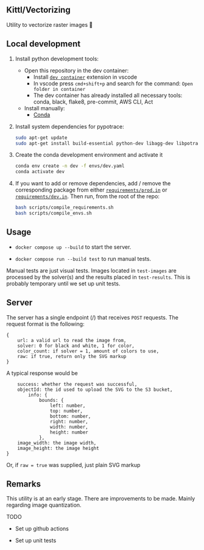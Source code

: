 ## Kittl/Vectorizing

Utility to vectorize raster images :rocket:

## Local development

1. Install python development tools:
	- Open this repository in the dev container:
		- Install [`dev container`](https://marketplace.visualstudio.com/items?itemName=ms-vscode-remote.remote-containers) extension in vscode
		- In vscode press `cmd+shift+p` and search for the command: `Open folder in container`
		- The dev container has already installed all necessary tools: conda, black, flake8, pre-commit, AWS CLI, Act
	- Install manually:
		- [Conda](https://docs.conda.io/projects/miniconda/en/latest/miniconda-install.html)

2. Install system dependencies for pypotrace:

	```bash
	sudo apt-get update
	sudo apt-get install build-essential python-dev libagg-dev libpotrace-dev pkg-config
	```

3. Create the conda development environment and activate it

	```bash
	conda env create -n dev -f envs/dev.yaml
	conda activate dev
	```

4. If you want to add or remove dependencies, add / remove the corresponding package from either [`requirements/prod.in`](requirements/prod.in) or [`requirements/dev.in`](requirements/dev.in). Then run, from the root of the repo:

	```bash
	bash scripts/compile_requirements.sh
	bash scripts/compile_envs.sh
	```

## Usage

-  `docker compose up --build` to start the server.

-  `docker compose run --build test` to run manual tests.

Manual tests are just visual tests. Images located in `test-images` are processed by the solver(s) and the results placed in `test-results`. This is probably temporary until we set up unit tests.

## Server

The server has a single endpoint (/) that receives `POST` requests.
The request format is the following:

```
{
	url: a valid url to read the image from,
	solver: 0 for black and white, 1 for color,
	color_count: if solver = 1, amount of colors to use,
	raw: if true, return only the SVG markup
}
```

A typical response would be

```
	success: whether the request was successful,
	objectId: the id used to upload the SVG to the S3 bucket,
		info: {
			bounds: {
				left: number,
				top: number,
				bottom: number,
				right: number,
				width: number,
				height: number
			},
	image_width: the image width,
	image_height: the image height
}
```

Or, if `raw = true` was supplied, just plain SVG markup

## Remarks
This utility is at an early stage. There are improvements to be made. Mainly regarding image quantization.

TODO

- Set up github actions

- Set up unit tests